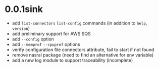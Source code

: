 
# 0.0.1sink
- add `list-connectors` `list-config` commands (in addition to `help`, `version`)
- add preliminary support for AWS SQS
- add `--config` option
- add `--memprof` `--cpuprof` options
- verify configuration file connectors attribute, fail to start if not found
- remove nasral package (need to find an alternative for env variable)
- add a new log module to support traceability (incomplete)

